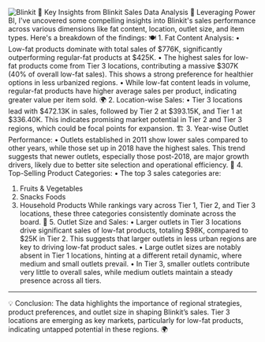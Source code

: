 ![Blinkit](https://github.com/user-attachments/assets/4317500a-c87b-4e20-a50b-01cff0d44bb3)
🚀 Key Insights from Blinkit Sales Data Analysis 🚀
Leveraging Power BI, I've uncovered some compelling insights into Blinkit's sales performance across various dimensions like fat content, location, outlet size, and item types. Here's a breakdown of the findings:
🍽️ 1. Fat Content Analysis:
•	Low-fat products dominate with total sales of $776K, significantly outperforming regular-fat products at $425K.
•	The highest sales for low-fat products come from Tier 3 locations, contributing a massive $307K (40% of overall low-fat sales). This shows a strong preference for healthier options in less urbanized regions.
•	While low-fat content leads in volume, regular-fat products have higher average sales per product, indicating greater value per item sold.
🌍 2. Location-wise Sales:
•	Tier 3 locations lead with $472.13K in sales, followed by Tier 2 at $393.15K, and Tier 1 at $336.40K. This indicates promising market potential in Tier 2 and Tier 3 regions, which could be focal points for expansion.
🏗️ 3. Year-wise Outlet Performance:
•	Outlets established in 2011 show lower sales compared to other years, while those set up in 2018 have the highest sales. This trend suggests that newer outlets, especially those post-2018, are major growth drivers, likely due to better site selection and operational efficiency.
🛒 4. Top-Selling Product Categories:
•	The top 3 sales categories are:
1.	Fruits & Vegetables
2.	Snacks Foods
3.	Household Products
While rankings vary across Tier 1, Tier 2, and Tier 3 locations, these three categories consistently dominate across the board.
🏬 5. Outlet Size and Sales:
•	Larger outlets in Tier 3 locations drive significant sales of low-fat products, totaling $98K, compared to $25K in Tier 2. This suggests that larger outlets in less urban regions are key to driving low-fat product sales.
•	Large outlet sizes are notably absent in Tier 1 locations, hinting at a different retail dynamic, where medium and small outlets prevail.
•	In Tier 3, smaller outlets contribute very little to overall sales, while medium outlets maintain a steady presence across all tiers.
________________________________________
💡 Conclusion: The data highlights the importance of regional strategies, product preferences, and outlet size in shaping Blinkit’s sales. Tier 3 locations are emerging as key markets, particularly for low-fat products, indicating untapped potential in these regions. 🌍

